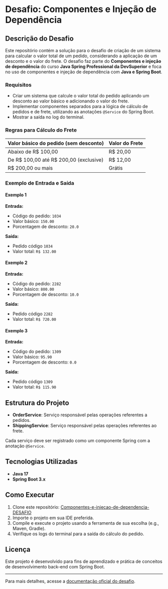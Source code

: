 # Desafio: Componentes e Injeção de Dependência

## Descrição do Desafio

Este repositório contém a solução para o desafio de criação de um sistema para calcular o valor total de um pedido, considerando a aplicação de um desconto e o valor do frete. O desafio faz parte do **Componentes e injeção de dependência** do curso **Java Spring Professional da DevSuperior** e foca no uso de componentes e injeção de dependência com **Java e Spring Boot**.

### Requisitos

- Criar um sistema que calcule o valor total do pedido aplicando um desconto ao valor básico e adicionando o valor do frete.
- Implementar componentes separados para a lógica de cálculo de pedidos e de frete, utilizando as anotações `@Service` do Spring Boot.
- Mostrar a saída no log do terminal.

### Regras para Cálculo do Frete

| Valor básico do pedido (sem desconto) | Valor do Frete |
|---------------------------------------|----------------|
| Abaixo de R$ 100,00                  | R$ 20,00       |
| De R$ 100,00 até R$ 200,00 (exclusive) | R$ 12,00       |
| R$ 200,00 ou mais                    | Grátis         |

### Exemplo de Entrada e Saída

#### Exemplo 1
**Entrada:**
- Código do pedido: `1034`
- Valor básico: `150.00`
- Porcentagem de desconto: `20.0`

**Saída:**
- Pedido código `1034`
- Valor total: `R$ 132.00`

#### Exemplo 2
**Entrada:**
- Código do pedido: `2282`
- Valor básico: `800.00`
- Porcentagem de desconto: `10.0`

**Saída:**
- Pedido código `2282`
- Valor total: `R$ 720.00`

#### Exemplo 3
**Entrada:**
- Código do pedido: `1309`
- Valor básico: `95.90`
- Porcentagem de desconto: `0.0`

**Saída:**
- Pedido código `1309`
- Valor total: `R$ 115.90`

## Estrutura do Projeto

- **OrderService**: Serviço responsável pelas operações referentes a pedidos.
- **ShippingService**: Serviço responsável pelas operações referentes ao frete.

Cada serviço deve ser registrado como um componente Spring com a anotação `@Service`.

## Tecnologias Utilizadas

- **Java 17**
- **Spring Boot 3.x**

## Como Executar

1. Clone este repositório: [Componentes-e-injecao-de-dependencia-DESAFIO](https://github.com/bgarbero/Componentes-e-injecao-de-dependencia-DESAFIO/blob/main/src/main/java/Desafio/Componentes/e/injecao/de/dependencia/DesafioComponentesEInjecaoDeDependenciaApplication.java)
2. Importe o projeto em sua IDE preferida.
3. Compile e execute o projeto usando a ferramenta de sua escolha (e.g., Maven, Gradle).
4. Verifique os logs do terminal para a saída do cálculo do pedido.

## Licença

Este projeto é desenvolvido para fins de aprendizado e prática de conceitos de desenvolvimento back-end com Spring Boot.

---

Para mais detalhes, acesse a [documentação oficial do desafio](https://devsuperior.com.br).
